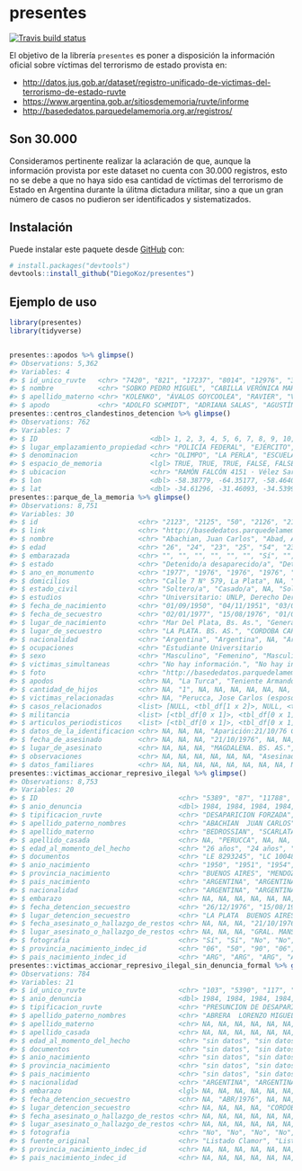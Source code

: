 
<!-- README.md is generated from README.Rmd. Please edit that file -->

# presentes

<!-- badges: start -->

[![Travis build
status](https://travis-ci.org/DiegoKoz/presentes.svg?branch=master)](https://travis-ci.org/DiegoKoz/presentes)
<!--[![Codecov test coverage](https://codecov.io/gh/DiegoKoz/presentes/branch/master/graph/badge.svg)](https://codecov.io/gh/DiegoKoz/presentes?branch=master)-->
<!-- badges: end -->

El objetivo de la librería `presentes` es poner a disposición la
información oficial sobre víctimas del terrorismo de estado provista en:

  - <http://datos.jus.gob.ar/dataset/registro-unificado-de-victimas-del-terrorismo-de-estado-ruvte>
  - <https://www.argentina.gob.ar/sitiosdememoria/ruvte/informe>
  - <http://basededatos.parquedelamemoria.org.ar/registros/>

## Son 30.000

Consideramos pertinente realizar la aclaración de que, aunque la
información provista por este dataset no cuenta con 30.000 registros,
esto no se debe a que no haya sido esa cantidad de víctimas del
terrorismo de Estado en Argentina durante la úlitma dictadura militar,
sino a que un gran número de casos no pudieron ser identificados y
sistematizados.

## Instalación

Puede instalar este paquete desde [GitHub](https://github.com/) con:

``` r
# install.packages("devtools")
devtools::install_github("DiegoKoz/presentes")
```

## Ejemplo de uso

``` r
library(presentes)
library(tidyverse)
```

``` r

presentes::apodos %>% glimpse()
#> Observations: 5,362
#> Variables: 4
#> $ id_unico_ruvte   <chr> "7420", "821", "17237", "8014", "12976", "3247"…
#> $ nombre           <chr> "SOBKO PEDRO MIGUEL", "CABILLA VERÓNICA MARÍA",…
#> $ apellido_materno <chr> "KOLENKO", "ÁVALOS GOYCOOLEA", "RAVIER", "VIGNE…
#> $ apodo            <chr> "ADOLFO SCHMIDT", "ADRIANA SALAS", "AGUSTÍN AMA…
presentes::centros_clandestinos_detencion %>% glimpse()
#> Observations: 762
#> Variables: 7
#> $ ID                            <dbl> 1, 2, 3, 4, 5, 6, 7, 8, 9, 10, 13,…
#> $ lugar_emplazamiento_propiedad <chr> "POLICÍA FEDERAL", "EJÉRCITO", "AR…
#> $ denominacion                  <chr> "OLIMPO", "LA PERLA", "ESCUELA DE …
#> $ espacio_de_memoria            <lgl> TRUE, TRUE, TRUE, FALSE, FALSE, FA…
#> $ ubicacion                     <chr> "RAMÓN FALCÓN 4151 · Vélez Sarsfie…
#> $ lon                           <dbl> -58.38779, -64.35177, -58.46405, -…
#> $ lat                           <dbl> -34.61296, -31.46093, -34.53999, -…
presentes::parque_de_la_memoria %>% glimpse()
#> Observations: 8,751
#> Variables: 30
#> $ id                         <chr> "2123", "2125", "50", "2126", "2124",…
#> $ link                       <chr> "http://basededatos.parquedelamemoria…
#> $ nombre                     <chr> "Abachian, Juan Carlos", "Abad, Ana C…
#> $ edad                       <chr> "26", "24", "23", "25", "54", "23", "…
#> $ embarazada                 <chr> "", "", "", "", "", "", "Sí", "", "",…
#> $ estado                     <chr> "Detenido/a desaparecido/a", "Detenid…
#> $ ano_en_monumento           <chr> "1977", "1976", "1976", "1976", "1975…
#> $ domicilios                 <chr> "Calle 7 N° 579, La Plata", NA, "Libe…
#> $ estado_civil               <chr> "Soltero/a", "Casado/a", NA, "Soltero…
#> $ estudios                   <chr> "Universitario: UNLP, Derecho Derecho…
#> $ fecha_de_nacimiento        <chr> "01/09/1950", "04/11/1951", "03/08/19…
#> $ fecha_de_secuestro         <chr> "02/01/1977", "15/08/1976", "01/07/19…
#> $ lugar_de_nacimiento        <chr> "Mar Del Plata, Bs. As.", "General Sa…
#> $ lugar_de_secuestro         <chr> "LA PLATA. BS. AS.", "CORDOBA CAPITAL…
#> $ nacionalidad               <chr> "Argentina", "Argentina", NA, "Argent…
#> $ ocupaciones                <chr> "Estudiante Universitario            …
#> $ sexo                       <chr> "Masculino", "Femenino", "Masculino",…
#> $ victimas_simultaneas       <chr> "No hay información.", "No hay inform…
#> $ foto                       <chr> "http://basededatos.parquedelamemoria…
#> $ apodos                     <chr> NA, "La Turca", "Teniente Armando Neg…
#> $ cantidad_de_hijos          <chr> NA, "1", NA, NA, NA, NA, NA, NA, NA, …
#> $ victimas_relacionadas      <chr> NA, "Perucca, Jose Carlos (esposo)", …
#> $ casos_relacionados         <list> [NULL, <tbl_df[1 x 2]>, NULL, <tbl_d…
#> $ militancia                 <list> [<tbl_df[0 x 1]>, <tbl_df[0 x 1]>, <…
#> $ articulos_periodisticos    <list> [<tbl_df[0 x 1]>, <tbl_df[0 x 1]>, <…
#> $ datos_de_la_identificacion <chr> NA, NA, NA, "Aparición:21/10/76 Camin…
#> $ fecha_de_asesinado         <chr> NA, NA, NA, "21/10/1976", NA, NA, "21…
#> $ lugar_de_asesinato         <chr> NA, NA, NA, "MAGDALENA. BS. AS.", NA,…
#> $ observaciones              <chr> NA, NA, NA, NA, NA, NA, "Asesinada em…
#> $ datos_familiares           <chr> NA, NA, NA, NA, NA, NA, NA, NA, NA, N…
presentes::victimas_accionar_represivo_ilegal %>% glimpse()
#> Observations: 8,753
#> Variables: 20
#> $ ID                                   <chr> "5389", "87", "11788", "990…
#> $ anio_denuncia                        <dbl> 1984, 1984, 1984, 1984, 198…
#> $ tipificacion_ruvte                   <chr> "DESAPARICION FORZADA", "DE…
#> $ apellido_paterno_nombres             <chr> "ABACHIAN  JUAN CARLOS", "A…
#> $ apellido_materno                     <chr> "BEDROSSIAN", "SCARLATA", "…
#> $ apellido_casada                      <chr> NA, "PERUCCA", NA, NA, NA, …
#> $ edad_al_momento_del_hecho            <chr> "26 años", "24 años", "21 a…
#> $ documentos                           <chr> "LE 8293245", "LC 10048122"…
#> $ anio_nacimiento                      <chr> "1950", "1951", "1954", "19…
#> $ provincia_nacimiento                 <chr> "BUENOS AIRES", "MENDOZA", …
#> $ pais_nacimiento                      <chr> "ARGENTINA", "ARGENTINA", "…
#> $ nacionalidad                         <chr> "ARGENTINA", "ARGENTINA", "…
#> $ embarazo                             <chr> NA, NA, NA, NA, NA, NA, NA,…
#> $ fecha_detencion_secuestro            <chr> "26/12/1976", "15/08/1976",…
#> $ lugar_detencion_secuestro            <chr> "LA PLATA  BUENOS AIRES", "…
#> $ fecha_asesinato_o_hallazgo_de_restos <chr> NA, NA, NA, "21/10/1976", N…
#> $ lugar_asesinato_o_hallazgo_de_restos <chr> NA, NA, NA, "GRAL. MANSILLA…
#> $ fotografia                           <chr> "Sí", "Sí", "No", "No", "Sí…
#> $ provincia_nacimiento_indec_id        <chr> "06", "50", "90", "06", "02…
#> $ pais_nacimiento_indec_id             <chr> "ARG", "ARG", "ARG", "ARG",…
presentes::victimas_accionar_represivo_ilegal_sin_denuncia_formal %>% glimpse()
#> Observations: 784
#> Variables: 21
#> $ id_unico_ruvte                       <chr> "103", "5390", "117", "118"…
#> $ anio_denuncia                        <dbl> 1984, 1984, 1984, 1984, 198…
#> $ tipificacion_ruvte                   <chr> "PRESUNCION DE DESAPARICION…
#> $ apellido_paterno_nombres             <chr> "ABRERA  LORENZO MIGUEL", "…
#> $ apellido_materno                     <chr> NA, NA, NA, NA, NA, NA, NA,…
#> $ apellido_casada                      <chr> NA, NA, NA, NA, NA, NA, NA,…
#> $ edad_al_momento_del_hecho            <chr> "sin datos", "sin datos", "…
#> $ documentos                           <chr> "sin datos", "sin datos", "…
#> $ anio_nacimiento                      <chr> "sin datos", "sin datos", "…
#> $ provincia_nacimiento                 <chr> "sin datos", "sin datos", "…
#> $ pais_nacimiento                      <chr> "sin datos", "sin datos", "…
#> $ nacionalidad                         <chr> "ARGENTINA", "ARGENTINA", "…
#> $ embarazo                             <lgl> NA, NA, NA, NA, NA, NA, NA,…
#> $ fecha_detencion_secuestro            <chr> NA, "ABR/1976", NA, NA, "06…
#> $ lugar_detencion_secuestro            <chr> NA, NA, NA, NA, "CORDOBA", …
#> $ fecha_asesinato_o_hallazgo_de_restos <chr> NA, NA, NA, NA, NA, NA, NA,…
#> $ lugar_asesinato_o_hallazgo_de_restos <chr> NA, NA, NA, NA, NA, NA, NA,…
#> $ fotografia                           <chr> "No", "No", "No", "No", "No…
#> $ fuente_original                      <chr> "Listado Clamor", "Listado …
#> $ provincia_nacimiento_indec_id        <chr> NA, NA, NA, NA, NA, NA, NA,…
#> $ pais_nacimiento_indec_id             <chr> NA, NA, NA, NA, NA, NA, NA,…
```
